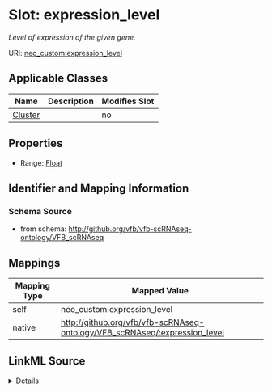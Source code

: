 

# Slot: expression_level


_Level of expression of the given gene._



URI: [neo_custom:expression_level](http://n2o.neo/custom/expression_level)



<!-- no inheritance hierarchy -->





## Applicable Classes

| Name | Description | Modifies Slot |
| --- | --- | --- |
| [Cluster](Cluster.md) |  |  no  |







## Properties

* Range: [Float](Float.md)





## Identifier and Mapping Information







### Schema Source


* from schema: http://github.org/vfb/vfb-scRNAseq-ontology/VFB_scRNAseq




## Mappings

| Mapping Type | Mapped Value |
| ---  | ---  |
| self | neo_custom:expression_level |
| native | http://github.org/vfb/vfb-scRNAseq-ontology/VFB_scRNAseq/:expression_level |




## LinkML Source

<details>
```yaml
name: expression_level
description: Level of expression of the given gene.
from_schema: http://github.org/vfb/vfb-scRNAseq-ontology/VFB_scRNAseq
rank: 1000
slot_uri: neo_custom:expression_level
alias: expression_level
domain_of:
- Cluster
range: float

```
</details>